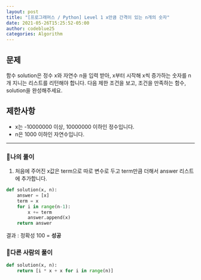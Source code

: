 ```yaml
---
layout: post
title: "[프로그래머스 / Python] Level 1 x만큼 간격이 있는 n개의 숫자"
date: 2021-05-26T15:25:52-05:00
author: codeblue25
categories: Algorithm
---
```


<h2>문제</h2>

함수 solution은 정수 x와 자연수 n을 입력 받아, x부터 시작해 x씩 증가하는 숫자를 n개 지니는 리스트를 리턴해야 합니다. 다음 제한 조건을 보고, 조건을 만족하는 함수, solution을 완성해주세요.

<h2>제한사항</h2>

- x는 -10000000 이상, 10000000 이하인 정수입니다.
- n은 1000 이하인 자연수입니다.

---

<h3>🔹나의 풀이</h3>

1. 처음에 주어진 x값은 term으로 따로 변수로 두고 term만큼 더해서 answer 리스트에 추가합니다.

```python
def solution(x, n):
    answer = [x]
    term = x
    for i in range(n-1):
        x += term
        answer.append(x)
    return answer
```

결과 : 정확성 100 = **성공**<br/>

<h3>🔸다른 사람의 풀이</h3>

```python
def solution(x, n):
    return [i * x + x for i in range(n)]
```
